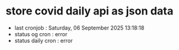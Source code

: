 # store covid daily api as json data

- last cronjob : Saturday, 06 September 2025 13:18:18
- status og cron : error
- status daily cron : error
      
      